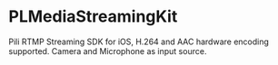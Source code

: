 # PLMediaStreamingKit
Pili RTMP Streaming SDK for iOS, H.264 and AAC hardware encoding supported. Camera and Microphone as input source.
